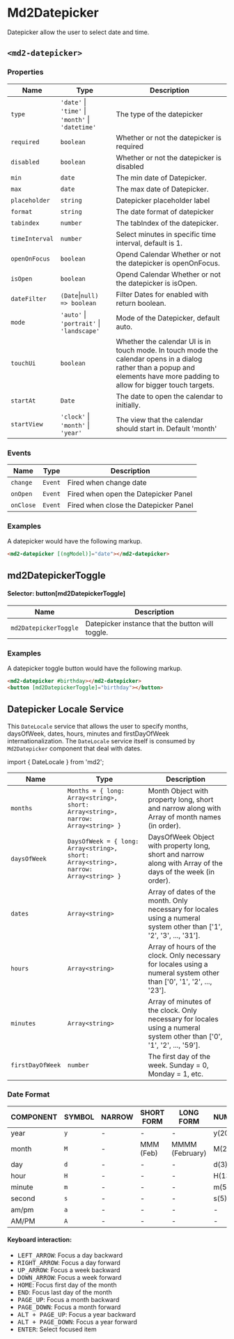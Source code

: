 # Md2Datepicker
Datepicker allow the user to select date and time.

## `<md2-datepicker>`
### Properties

| Name | Type | Description |
| --- | --- | --- |
| `type` | `'date'` &#124; `'time'` &#124; `'month'` &#124; `'datetime'` | The type of the datepicker |
| `required` | `boolean` | Whether or not the datepicker is required |
| `disabled` | `boolean` | Whether or not the datepicker is disabled |
| `min` | `date` | The min date of Datepicker. |
| `max` | `date` | The max date of Datepicker. |
| `placeholder` | `string` | Datepicker placeholder label |
| `format` | `string` | The date format of datepicker |
| `tabindex` | `number` | The tabIndex of the datepicker. |
| `timeInterval` | `number` | Select minutes in specific time interval, default is 1. |
| `openOnFocus` | `boolean` | Opend Calendar Whether or not the datepicker is openOnFocus. |
| `isOpen` | `boolean` | Opend Calendar Whether or not the datepicker is isOpen. |
| `dateFilter` | `(Date`&#124;`null) => boolean` | Filter Dates for enabled with return boolean. |
| `mode` | `'auto'` &#124; `'portrait'` &#124; `'landscape'` | Mode of the Datepicker, default auto. |
| `touchUi` | `boolean` | Whether the calendar UI is in touch mode. In touch mode the calendar opens in a dialog rather than a popup and elements have more padding to allow for bigger touch targets. |
| `startAt` | `Date` | The date to open the calendar to initially. |
| `startView` | `'clock'` &#124; `'month'` &#124; `'year'` | The view that the calendar should start in. Default 'month' |


### Events

| Name | Type | Description |
| --- | --- | --- |
| `change` | `Event` | Fired when change date |
| `onOpen` | `Event` | Fired when open the Datepicker Panel |
| `onClose` | `Event` | Fired when close the Datepicker Panel |

### Examples
A datepicker would have the following markup.
```html
<md2-datepicker [(ngModel)]="date"></md2-datepicker>
```

## md2DatepickerToggle

#### Selector: button\[md2DatepickerToggle]

| Name | Description |
| --- | --- |
| `md2DatepickerToggle` | Datepicker instance that the button will toggle. |

### Examples
A datepicker toggle button would have the following markup.
```html
<md2-datepicker #birthday></md2-datepicker>
<button [md2DatepickerToggle]="birthday"></button>
```

## Datepicker Locale Service
This `DateLocale` service that allows the user to specify months, daysOfWeek, dates, hours, minutes and firstDayOfWeek internationalization. The `DateLocale` service itself is consumed by `Md2Datepicker` component that deal with dates.

import { DateLocale } from 'md2';

| Name | Type | Description |
| --- | --- | --- |
| `months` | `Months = { long: Array<string>, short: Array<string>, narrow: Array<string> }` | Month Object with property long, short and narrow along with Array of month names (in order). |
| `daysOfWeek` | `DaysOfWeek = { long: Array<string>, short: Array<string>, narrow: Array<string> }` | DaysOfWeek Object with property long, short and narrow along with Array of the days of the week (in order). |
| `dates` | `Array<string>` | Array of dates of the month. Only necessary for locales using a numeral system other than ['1', '2', '3', ..., '31']. |
| `hours` | `Array<string>` | Array of hours of the clock. Only necessary for locales using a numeral system other than ['0', '1', '2', ..., '23']. |
| `minutes` | `Array<string>` | Array of minutes of the clock. Only necessary for locales using a numeral system other than ['0', '1', '2', ..., '59']. |
| `firstDayOfWeek` | `number` | The first day of the week. Sunday = 0, Monday = 1, etc. |

### Date Format

| COMPONENT | SYMBOL | NARROW | SHORT FORM | LONG FORM        | NUMERIC | 2-DIGIT |
| --------- | ------ | ------ | ---------- | ---------------- | ------- | ------- |
| year      | `y`    | -      | -          | -                | y(2017) | yy(17)  |
| month     | `M`    | -      | MMM (Feb)  | MMMM (February)  | M(2)    | MM(02)  |
| day       | `d`    | -      | -          | -                | d(3)    | dd(03)  |
| hour      | `H`    | -      | -          | -                | H(13)   | HH(13)  |
| minute    | `m`    | -      | -          | -                | m(5)    | mm(05)  |
| second    | `s`    | -      | -          | -                | s(5)    | ss(05)  |
| am/pm     | `a`    | -      | -          | -                | -       | -       |
| AM/PM     | `A`    | -      | -          | -                | -       | -       |


#### Keyboard interaction:
- <kbd>LEFT_ARROW</kbd>: Focus a day backward
- <kbd>RIGHT_ARROW</kbd>: Focus a day forward
- <kbd>UP_ARROW</kbd>: Focus a week backward
- <kbd>DOWN_ARROW</kbd>: Focus a week forward
- <kbd>HOME</kbd>: Focus first day of the month
- <kbd>END</kbd>: Focus last day of the month
- <kbd>PAGE_UP</kbd>: Focus a month backward
- <kbd>PAGE_DOWN</kbd>: Focus a month forward
- <kbd>ALT + PAGE_UP</kbd>: Focus a year backward
- <kbd>ALT + PAGE_DOWN</kbd>: Focus a year forward
- <kbd>ENTER</kbd>: Select focused item
